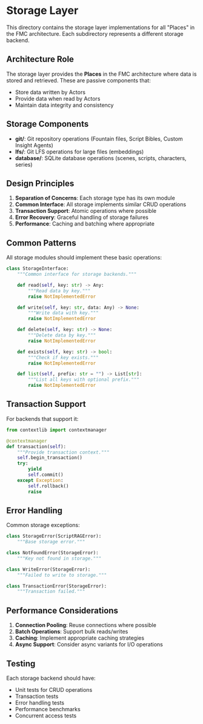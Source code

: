 # Storage Layer

This directory contains the storage layer implementations for all "Places" in the FMC architecture. Each subdirectory represents a different storage backend.

## Architecture Role

The storage layer provides the **Places** in the FMC architecture where data is stored and retrieved. These are passive components that:

- Store data written by Actors
- Provide data when read by Actors
- Maintain data integrity and consistency

## Storage Components

- **git/**: Git repository operations (Fountain files, Script Bibles, Custom Insight Agents)
- **lfs/**: Git LFS operations for large files (embeddings)
- **database/**: SQLite database operations (scenes, scripts, characters, series)

## Design Principles

1. **Separation of Concerns**: Each storage type has its own module
2. **Common Interface**: All storage implements similar CRUD operations
3. **Transaction Support**: Atomic operations where possible
4. **Error Recovery**: Graceful handling of storage failures
5. **Performance**: Caching and batching where appropriate

## Common Patterns

All storage modules should implement these basic operations:

```python
class StorageInterface:
    """Common interface for storage backends."""

    def read(self, key: str) -> Any:
        """Read data by key."""
        raise NotImplementedError

    def write(self, key: str, data: Any) -> None:
        """Write data with key."""
        raise NotImplementedError

    def delete(self, key: str) -> None:
        """Delete data by key."""
        raise NotImplementedError

    def exists(self, key: str) -> bool:
        """Check if key exists."""
        raise NotImplementedError

    def list(self, prefix: str = "") -> List[str]:
        """List all keys with optional prefix."""
        raise NotImplementedError
```

## Transaction Support

For backends that support it:

```python
from contextlib import contextmanager

@contextmanager
def transaction(self):
    """Provide transaction context."""
    self.begin_transaction()
    try:
        yield
        self.commit()
    except Exception:
        self.rollback()
        raise
```

## Error Handling

Common storage exceptions:

```python
class StorageError(ScriptRAGError):
    """Base storage error."""

class NotFoundError(StorageError):
    """Key not found in storage."""

class WriteError(StorageError):
    """Failed to write to storage."""

class TransactionError(StorageError):
    """Transaction failed."""
```

## Performance Considerations

1. **Connection Pooling**: Reuse connections where possible
2. **Batch Operations**: Support bulk reads/writes
3. **Caching**: Implement appropriate caching strategies
4. **Async Support**: Consider async variants for I/O operations

## Testing

Each storage backend should have:

- Unit tests for CRUD operations
- Transaction tests
- Error handling tests
- Performance benchmarks
- Concurrent access tests
